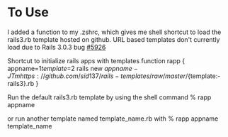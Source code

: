


# To Use

I added a function to my .zshrc, which gives me shell shortcut to load the rails3.rb template hosted on
github.  URL based templates don't currently load due to Rails 3.0.3 bug
[#5926](https://rails.lighthouseapp.com/projects/8994/tickets/5926-bug-patch-allow-https-uris-to-be-supplied-for-rails-templates)

Shortcut to initialize rails apps with templates
    function rapp {
        appname=$1
        template=$2
        rails new $appname -JTm https://github.com/sid137/rails-templates/raw/master/${template:-rails3}.rb 
    }


Run the default rails3.rb template by using the shell command
    %  rapp appname


or  run another template named template_name.rb  with
    % rapp appname template_name

